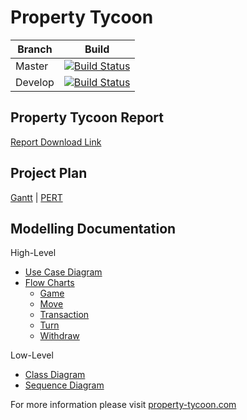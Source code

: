 # Property Tycoon

| Branch 	| Build 	|
|---------	|---------------------------------------------------------------------------------------------------------------------------------------------------------------	|
| Master 	| [![Build Status](https://travis-ci.com/pete183/property-tycoon.svg?token=oRweRVsx9yT4nbqVpKAW&branch=master)](https://travis-ci.com/pete183/property-tycoon) 	|
| Develop 	| [![Build Status](https://travis-ci.com/pete183/property-tycoon.svg?token=oRweRVsx9yT4nbqVpKAW&branch=develop)](https://travis-ci.com/pete183/property-tycoon) 	|

## Property Tycoon Report
[Report Download Link](./portfolio/Report.pdf)

## Project Plan

[Gantt](./portfolio/Planning/Gantt.pdf) | [PERT](./portfolio/Planning/PERT.pdf)

## Modelling Documentation

High-Level

- [Use Case Diagram](./portfolio/Modelling-Diagrams/Final/High-Level/Use-Case.pdf)
- [Flow Charts](./portfolio/Modelling-Diagrams/Final/High-Level/Flow-Chart/)
  - [Game](./portfolio/Modelling-Diagrams/Final/High-Level/Flow-Chart/Game.pdf)
  - [Move](./portfolio/Modelling-Diagrams/Final/High-Level/Flow-Chart/Move.pdf)
  - [Transaction](./portfolio/Modelling-Diagrams/Final/High-Level/Flow-Chart/Transaction.pdf)
  - [Turn](./portfolio/Modelling-Diagrams/Final/High-Level/Flow-Chart/Turn.pdf)
  - [Withdraw](./portfolio/Modelling-Diagrams/Final/High-Level/Flow-Chart/Withdraw.pdf)

Low-Level
- [Class Diagram](./portfolio/Modelling-Diagrams/Final/Low-Level/Class.pdf)
- [Sequence Diagram](./portfolio/Modelling-Diagrams/Final/Low-Level/Sequence.pdf)



For more information please visit [property-tycoon.com](https://property-tycoon.com)
